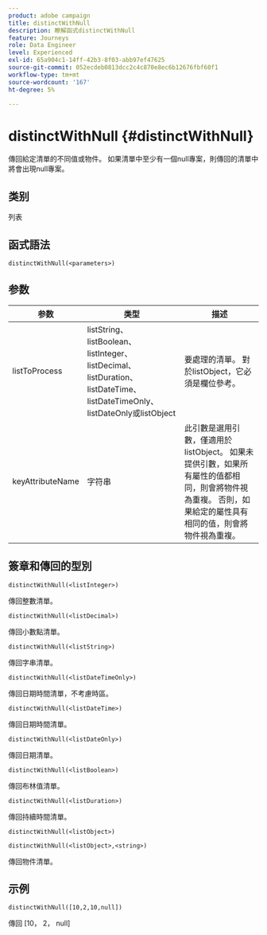 ```yaml
---
product: adobe campaign
title: distinctWithNull
description: 瞭解函式distinctWithNull
feature: Journeys
role: Data Engineer
level: Experienced
exl-id: 65a904c1-14ff-42b3-8f03-abb97ef47625
source-git-commit: 052ecdeb0813dcc2c4c870e8ec6b12676fbf60f1
workflow-type: tm+mt
source-wordcount: '167'
ht-degree: 5%

---
```


# distinctWithNull {#distinctWithNull}

傳回給定清單的不同值或物件。 如果清單中至少有一個null專案，則傳回的清單中將會出現null專案。

## 类别

列表

## 函式語法

`distinctWithNull(<parameters>)`

## 参数

| 参数 | 类型 | 描述 |
|-----------|------------------|------------------|
| listToProcess | listString、listBoolean、listInteger、listDecimal、listDuration、listDateTime、listDateTimeOnly、listDateOnly或listObject | 要處理的清單。 對於listObject，它必須是欄位參考。 |
| keyAttributeName | 字符串 | 此引數是選用引數，僅適用於listObject。 如果未提供引數，如果所有屬性的值都相同，則會將物件視為重複。 否則，如果給定的屬性具有相同的值，則會將物件視為重複。 |

## 簽章和傳回的型別

`distinctWithNull(<listInteger>)`

傳回整數清單。

`distinctWithNull(<listDecimal>)`

傳回小數點清單。

`distinctWithNull(<listString>)`

傳回字串清單。

`distinctWithNull(<listDateTimeOnly>)`

傳回日期時間清單，不考慮時區。

`distinctWithNull(<listDateTime>)`

傳回日期時間清單。

`distinctWithNull(<listDateOnly>)`

傳回日期清單。

`distinctWithNull(<listBoolean>)`

傳回布林值清單。

`distinctWithNull(<listDuration>)`

傳回持續時間清單。

`distinctWithNull(<listObject>)`

`distinctWithNull(<listObject>,<string>)`

傳回物件清單。

## 示例

`distinctWithNull([10,2,10,null])`

傳回 [10， 2， null]
